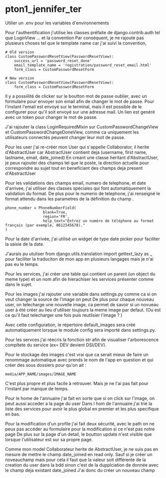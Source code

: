 # pton1_jennifer_ter

Utilier un .env pour les variables d'environnements

Pour l'authentification j'utilise les classes préfaite de django.contrib.auth tel que LoginView ... et la convention 
Par conséquent, je ne rajoute pas plusieurs choses tel que le template name car j'ai suivi la convention,


    # Old version
    class CustomPasswordResetView(PasswordResetView):
        success_url = 'password_reset_done'
        email_template_name = 'registration/password_reset_email.html'
        form_class = CustomPasswordResetForm

    # New version
    class CustomPasswordResetView(PasswordResetView):
        form_class = CustomPasswordResetForm

Il y a possiilité de clicker sur le boutton mot de passe oublier, avec un formulaire pour envoyer son email afin de changer le mot de passe.
Pour l'instant l'email est envoyé sur le terminal, mais il est possible de le configurer pour qu'il soit envoyé sur une adresse mail.
Un lien est genéré avec un token pour changer le mot de passe.

J'ai rajouter la class LoginRequiredMixin sur CustomPasswordChangeView et CustomPasswordChangeDoneView,
comme ca uniquement les utilisateurs connectés peuvent changer leur mot de passe.

Pour les user j'ai re-créer mon User qui s'appelle Collaborator, il herite d'AbstractUser car AbstractUser contient deja (username, first name, lastname, email, date_joined)
En creant une classe heritant d'AbstractUser, je peux rajouter des champs tel que le poste, la direction actuelle pour correspondre au sujet tout en beneficiant des champs deja present d'AbstractUser

Pour les validations des champs email, numero de telephone, et date d'arrivee, j'ai utiliser des classes spéciales qui font automatiquement la validation du format.
De plus pour le numerio de telephone, j'ai renseigné le format attendu dans les parametres de la définition du champ .

    phone_number = PhoneNumberField(
                     blank=True, 
                     region='FR',
                     help_text="Entrez un numéro de téléphone au format français (par exemple, 0612345678)."
    )

Pour la date d'arrivée, j'ai utilisé un widget de type date picker pour faciliter la saisie de la date.

J'aurais pu utuliser from django.utils.translation import gettext_lazy as _
 pour faciliter la traduciton de mon app en plusieurs langages mais je n'ai pas eu le temps.



Pour les services, j'ai créer une table qui contient un parent (un object du meme type) et un nom afin de hierachiser les services présenter comme dans le sujet.

Pour les images j'ai rajouter une variable dans settings.py comme ca si on veut changer la source de l'image on peut 
De plus pour chaque nouveau user, on telecharge une nouvelle image, ca permet de savoir si un novueau user à été créer au lieu d'utiliser toujours la meme image par defaut.
(Ou est ce qu'il faut telecharger une fois puis reutilsier l'image ? )

Avec cette configuration, le répertoire default_images sera créé automatiquement lorsque le module config sera importé dans settings.py.

Pour les servces j'ai réecris la fonction str afin de visualiser l'arborescence compltete du service (ex= DEV devient DSI/DEV).

Pour le stockage des images c'est vrai que ca serait mieux de faire un renommage automatique avec prends le nom de l'app en question et qui créer des sous dossiers pour qu'on ait :

    media/APP_NAME/images/IMAGE_NAME

C'est plus propre et plus facile à retrouver. Mais je ne l'ai pas fait pour l'instant par manque de temps.

Pour le home de l'annuaire j'ai fait en sorte que si on click sur l'image, on peut aussi acceder a la page du user
Dans l hom de l'annuaire j'ai trié la liste des services pour avoir le plus global en premier et les plus specifique en bas.

Pour la modification d'un profile j'ai fait deux sécurité, avec le path on ne peux pas accéder au formulaire pour la modification si ce n'est pas notre page
De plus sur la page d'un detail, le boutton update n'est visible que lorsque l'utilisateur est sur sa propre page.

Comme mon model Collaborateur herite de AbstractUser, je ne suis pas en mesure de mettre le champ date_joined en read only. 
Sauf si je créer un noveauchamp mais pour cela il faut que la valeur soit différente de la creation du user dans la bdd sinon c'est de la dupplciation de donnée avec le champ deja existant date_joined
J'ai donc du créer un nouveau champ 